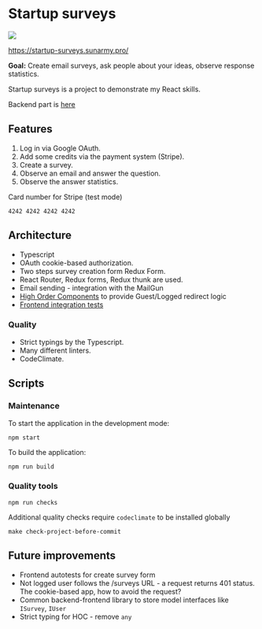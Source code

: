 # Startup surveys

<a href="https://codeclimate.com/github/vladimirice/startup-surveys-client/maintainability"><img src="https://api.codeclimate.com/v1/badges/1bdb0561f6f3b7226502/maintainability" /></a>

https://startup-surveys.sunarmy.pro/

**Goal:** Create email surveys, ask people about your ideas, observe response statistics.

Startup surveys is a project to demonstrate my React skills.

Backend part is [here](https://github.com/vladimirice/startup-surveys-server)

## Features

1. Log in via Google OAuth.
2. Add some credits via the payment system (Stripe).
3. Create a survey.
4. Observe an email and answer the question.
5. Observe the answer statistics.

Card number for Stripe (test mode)
```
4242 4242 4242 4242
``` 

## Architecture

* Typescript
* OAuth cookie-based authorization.
* Two steps survey creation form Redux Form.
* React Router, Redux forms, Redux thunk are used.
* Email sending - integration with the MailGun
* [High Order Components](src/components/auth/requireAuth.tsx) to provide Guest/Logged redirect logic
* [Frontend integration tests](src/__tests__/App.test.tsx)

### Quality
* Strict typings by the Typescript.
* Many different linters.
* CodeClimate.

## Scripts

### Maintenance

To start the application in the development mode:
```
npm start
```

To build the application:
```
npm run build
```

### Quality tools
```
npm run checks
```

Additional quality checks require `codeclimate` to be installed globally
```
make check-project-before-commit
```

## Future improvements
* Frontend autotests for create survey form
* Not logged user follows the /surveys URL - a request returns 401 status. The cookie-based app, how to avoid the request?
* Common backend-frontend library to store model interfaces like `ISurvey`, `IUser`
* Strict typing for HOC - remove `any`
